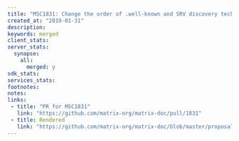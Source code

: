 ```yaml
---
title: "MSC1831: Change the order of .well-known and SRV discovery techniques"
created_at: "2019-01-31"
description:
keywords: merged
client_stats:
server_stats:
  synapse:
    all:
      merged: y
sdk_stats:
services_stats:
footnotes:
notes:
links:
 - title: "PR for MSC1831"
   link: "https://github.com/matrix-org/matrix-doc/pull/1831"
 - title: Rendered
   link: "https://github.com/matrix-org/matrix-doc/blob/master/proposals/1831-srv-after-wellknown.md"
---
```


